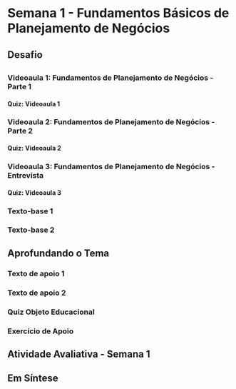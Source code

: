 # Semana 1 - Fundamentos Básicos de Planejamento de Negócios

## Desafio

##
### Videoaula 1: Fundamentos de Planejamento de Negócios - Parte 1

#### Quiz: Videoaula 1

### Videoaula 2: Fundamentos de Planejamento de Negócios - Parte 2

#### Quiz: Videoaula 2

### Videoaula 3: Fundamentos de Planejamento de Negócios - Entrevista

#### Quiz: Videoaula 3

### Texto-base 1

### Texto-base 2

## Aprofundando o Tema
### Texto de apoio 1

### Texto de apoio 2

### Quiz Objeto Educacional

### Exercício de Apoio

## Atividade Avaliativa - Semana 1

## Em Síntese